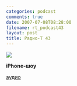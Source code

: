 ```yaml
---
categories: podcast
comments: true
date: 2007-07-08T08:28:00
filename: rt_podcast43
layout: post
title: Радио-T 43
---
```


![](https://radio-t.com/images/radio-t/rt43.jpg)

**iPhone-шоу**


[аудио](http://cdn.radio-t.com/rt_podcast43.mp3)
<audio src="http://cdn.radio-t.com/rt_podcast43.mp3" preload="none"></audio>


